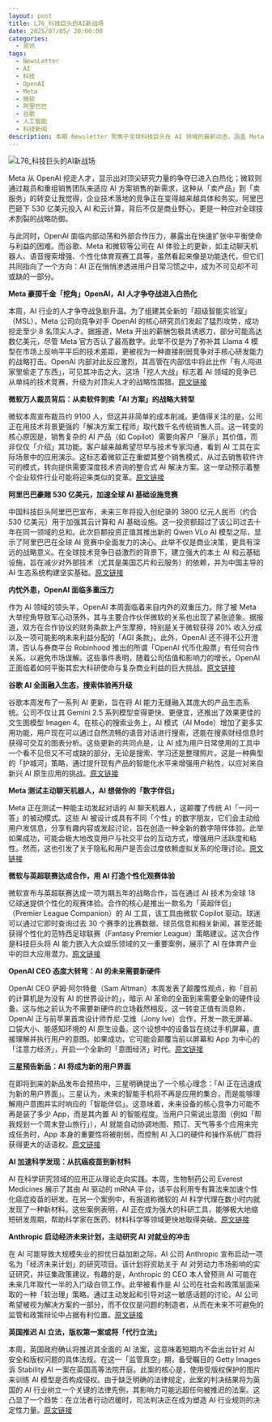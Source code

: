 ```yaml
---
layout: post
title: L76_科技巨头的AI新战场
date: 2025/07/05/ 20:00:00
categories:
  - 资讯
tags:
  - NewsLetter
  - AI
  - 科技
  - OpenAI
  - Meta
  - 微软
  - 阿里巴巴
  - 谷歌
  - 人工智能
  - 科技新闻
description: 本期 Newsletter 聚焦于全球科技巨头在 AI 领域的最新动态，涵盖 Meta 挖角 OpenAI 人才、微软裁员转型 AI 服务、阿里巴巴豪投 530 亿美元布局云计算与 AI，以及 OpenAI 面临的内外压力。同时，谷歌、Meta 和微软在 AI 应用体验上的创新，预示着 AI 正深入渗透用户日常生活。此外，AI 在科研、体育、硬件和法律等领域的拓展也展现出其广泛影响。
---
```


![L76_科技巨头的AI新战场](https://pics.naaln.com/b44f1469-1fe0-40ad-83df-2f592e71c080.png-basicBlog)

Meta 从 OpenAI 挖走人才，显示出对顶尖研究力量的争夺已进入白热化；微软则通过裁员和重组销售团队来适应 AI 方案销售的新需求，这种从「卖产品」到「卖服务」的转变让我觉得，企业技术落地的竞争正在变得越来越具体和务实。阿里巴巴砸下 530 亿美元投入 AI 和云计算，背后不仅是商业野心，更是一种应对全球技术割裂的战略防御。

与此同时，OpenAI 面临内部动荡和外部合作压力，暴露出在快速扩张中平衡使命与利益的困难。而谷歌、Meta 和微软等公司在 AI 体验上的更新，如主动聊天机器人、语音搜索增强、个性化体育观赛工具等，虽然看起来像是功能迭代，但它们共同指向了一个方向：AI 正在悄悄渗透进用户日常习惯之中，成为不可见却不可或缺的一部分。

**Meta 豪掷千金「挖角」OpenAI，AI 人才争夺战进入白热化**

本周，AI 行业的人才争夺战急剧升温。为了组建其全新的「超级智能实验室」（MSL），Meta 公司向竞争对手 OpenAI 的核心研究员们发起了猛烈攻势，成功挖走至少 8 名顶尖人才。据报道，Meta 开出的薪酬包极具诱惑力，部分可能高达数亿美元，尽管 Meta 官方否认了最高数字。此举不仅是为了弥补其 Llama 4 模型在市场上反响平平后的技术差距，更被视为一种直接削弱竞争对手核心研发能力的战略打击。OpenAI 内部对此反应激烈，其高管在内部信中将此比作「有人闯进家里偷走了东西」，可见其冲击之大。这场「挖人大战」标志着 AI 领域的竞争已从单纯的技术竞赛，升级为对顶尖人才的战略性围猎。[原文链接](https://timesofindia.indiatimes.com/technology/tech-news/openai-is-closing-down-for-one-full-week/articleshow/122223421.cms)

**微软万人裁员背后：从卖软件到卖「AI 方案」的战略大转型**

微软本周宣布裁员约 9100 人，但这并非简单的成本削减。更值得关注的是，公司正在用技术背景更强的「解决方案工程师」取代数千名传统销售人员。这一转变的核心原因是，销售复杂的 AI 产品（如 Copilot）需要向客户「展示」其价值，而非仅仅「介绍」其功能。客户越来越希望尽早与技术专家沟通，看到 AI 工具在实际场景中的应用演示。这标志着微软正在重塑其整个销售模式，从过去销售软件许可的模式，转向提供需要深度技术咨询的整合式 AI 解决方案。这一举动预示着整个企业软件行业可能将迎来类似的变革。[原文链接](https://timesofindia.indiatimes.com/technology/tech-news/microsoft-is-cutting-thousands-of-jobs-in-sales-and-hiring-/articleshow/122254146.cms)

**阿里巴巴豪赌 530 亿美元，加速全球 AI 基础设施竞赛**

中国科技巨头阿里巴巴宣布，未来三年将投入创纪录的 3800 亿元人民币（约合 530 亿美元）用于加强其云计算和 AI 基础设施。这一投资额超过了该公司过去十年在同一领域的总和。此次巨额投资正值其推出新的 Qwen VLo AI 模型之际，显示了阿里巴巴在全球 AI 竞赛中全面发力的决心。此举不仅是商业决策，更具有深远的战略意义。在全球技术竞争日益激烈的背景下，建立强大的本土 AI 和云基础设施，旨在减少对外部技术（尤其是美国芯片和云服务）的依赖，并为中国主导的 AI 生态系统构建坚实基础。[原文链接](https://ts2.tech/en/ai-news-roundup-june-29-2025-daily-ai-news-and-analysis/)

**内忧外患，OpenAI 面临多重压力**

作为 AI 领域的领头羊，OpenAI 本周面临着来自内外的双重压力。除了被 Meta 大举挖角导致军心动荡外，其与主要合作伙伴微软的关系也出现了紧张迹象。据报道，双方在合作协议的财务条款上产生摩擦，特别是关于微软获得 20% 收入分成以及一项可能影响未来利益分配的「AGI 条款」。此外，OpenAI 还不得不公开澄清，否认与券商平台 Robinhood 推出的所谓「OpenAI 代币化股票」有任何合作关系，以避免市场误解。这些事件表明，随着公司估值和影响力的增长，OpenAI 正面临着如何平衡其宏大科研使命与复杂商业利益的巨大挑战。[原文链接](https://timesofindia.indiatimes.com/technology/tech-news/deal-terms-and-more-4-things-causing-tension-in-microsoft-and-openais-marriage/articleshow/122203398.cms)

 **谷歌 AI 全面融入生态，搜索体验再升级**

谷歌本周发布了一系列 AI 更新，旨在将 AI 能力无缝融入其庞大的产品生态系统。公司不仅让其 Gemini 2.5 系列模型变得更快、更便宜，还推出了效果更佳的文生图模型 Imagen 4。在核心的搜索业务上，AI 模式（AI Mode）增加了更多实用功能，用户现在可以通过自然流畅的语音对话进行搜索，还能在搜索财经信息时获得可交互的图表分析。这些更新的共同点是，让 AI 成为用户日常使用的工具中一个看不见但又不可或缺的部分，无论是搜索、学习还是整理照片。这是一种典型的「护城河」策略，通过提升现有产品的智能化水平来增强用户粘性，以应对来自新兴 AI 原生应用的挑战。[原文链接](https://blog.google/technology/ai/google-ai-updates-june-2025/)

**Meta 测试主动聊天机器人，AI 想做你的「数字伴侣」**

Meta 正在测试一种能主动发起对话的 AI 聊天机器人，这颠覆了传统 AI「一问一答」的被动模式。这些 AI 被设计成具有不同「个性」的数字朋友，它们会主动给用户发信息，分享有趣内容或发起讨论，旨在创造一种全新的数字陪伴体验。此举如果成功，可能会极大地改变用户与社交平台的互动方式，增强用户活跃度和粘性。然而，这也引发了关于隐私和用户是否会过度依赖虚拟关系的伦理讨论。[原文链接](https://opentools.ai/news/ai-bffs-metas-new-chatbots-text-you-first)

**微软与英超联赛达成合作，用 AI 打造个性化观赛体验**

微软宣布与英超联赛达成一项为期五年的战略合作，旨在通过 AI 技术为全球 18 亿球迷提供个性化的观赛体验。合作的核心是推出一款名为「英超伴侣」（Premier League Companion）的 AI 工具，该工具由微软 Copilot 驱动。球迷可以通过它即时查询过去 30 个赛季的比赛数据、球员信息和相关新闻，甚至还能获得个性化的范特西足球联赛（Fantasy Premier League）策略建议。这次合作是科技巨头将 AI 能力嵌入大众娱乐领域的又一重要案例，展示了 AI 在体育产业中的巨大应用潜力。[原文链接](https://news.microsoft.com/source/2025/07/01/premier-league-and-microsoft-announce-five-year-strategic-partnership-to-personalize-the-fan-experience-with-ai-for-1-8-billion-people/)

 **OpenAI CEO 态度大转弯：AI 的未来需要新硬件**

OpenAI CEO 萨姆·阿尔特曼（Sam Altman）本周发表了颠覆性观点，称「目前的计算机是为没有 AI 的世界设计的」，暗示 AI 革命的全面到来需要全新的硬件设备。这与他之前认为不需要新硬件的立场截然相反。这一转变正值有消息称，OpenAI 正与前苹果首席设计师乔尼·艾维（Jony Ive）合作，开发一款无屏幕、口袋大小、能感知环境的 AI 原生设备。这个设想中的设备旨在绕过手机屏幕，直接理解并执行用户的意图。如果成功，它可能会颠覆当前以屏幕和 App 为中心的「注意力经济」，开启一个全新的「意图经济」时代。[原文链接](https://timesofindia.indiatimes.com/technology/tech-news/openai-ceo-sam-altman-takes-one-of-the-biggest-ai-u-turn-says-current-computers-are-/articleshow/122103263.cms)

**三星预告新品：AI 将成为新的用户界面**

在即将到来的新品发布会预热中，三星明确提出了一个核心理念：「AI 正在迅速成为新的用户界面」。三星认为，未来的智能手机将不再是应用的集合，而是能够理解用户意图并实时响应的「智能伴侣」。这意味着，未来设备的核心竞争力可能不再是装了多少 App，而是其内置 AI 的智能程度。当用户只需说出意图（例如「帮我规划一个周末登山旅行」），AI 就能自动协调地图、预订、天气等多个应用来完成任务时，App 本身的重要性将被削弱，而控制 AI 入口的硬件和操作系统厂商将获得更大的话语权。[原文链接](https://news.samsung.com/us/samsung-galaxy-unpacked-july-2025-the-ultra-experience-is-ready-to-unfold-invitation-livestream/)

 **AI 加速科学发现：从抗癌疫苗到新材料**

AI 在科学研究领域的应用正从理论走向实践。本周，生物制药公司 Everest Medicines 展示了其由 AI 驱动的 mRNA 平台，该平台利用专有算法来加速个性化癌症疫苗的研发。在另一个案例中，有报道称微软的 AI 科学代理在数小时内就发现了一种新材料。这些案例表明，AI 正在成为强大的科研工具，能够极大地缩短研发周期，帮助科学家在医药、材料科学等领域更快地取得突破。[原文链接](https://www.prnewswire.com/apac/news-releases/everest-medicines-showcases-breakthroughs-in-proprietary-ai-powered-mrna-platform-at-2025-rd-day-held-in-shanghai-302498191.html)

**Anthropic 启动经济未来计划，主动研究 AI 对就业的冲击**

在 AI 可能导致大规模失业的担忧日益加剧之际，AI 公司 Anthropic 宣布启动一项名为「经济未来计划」的研究项目。该计划将资助关于 AI 对劳动力市场影响的实证研究，并征集政策建议。有趣的是，Anthropic 的 CEO 本人曾预测 AI 可能在未来几年取代一半的入门级白领工作。此举被看作是 AI 公司在社会和政策层面采取的一种「软治理」策略。通过主动发起和引导对这一敏感话题的讨论，AI 公司希望被视为解决方案的一部分，而不仅仅是问题的制造者，从而在未来不可避免的监管和政策辩论中占据有利位置。[原文链接](https://www.anthropic.com/news/introducing-the-anthropic-economic-futures-program)

**英国推迟 AI 立法，版权第一案或将「代行立法」**

本周，英国政府确认将推迟其全面的 AI 法案，这意味着短期内不会出台针对 AI 安全和版权问题的具体法规。在这一「监管真空」期，备受瞩目的 Getty Images 诉 Stability AI 一案在英国高等法院开庭。此案的核心是，使用受版权保护的图片来训练 AI 模型是否构成侵权。由于缺乏明确的法律规定，此案的判决结果将为英国的 AI 行业树立一个关键的法律先例，其影响力可能远超任何被推迟的法案。这凸显了一个趋势：在立法者行动迟缓时，司法判决正在成为塑造 AI 行业规则的决定性力量。[原文链接](https://www.fladgate.com/insights/ai-round-up-july-2025)
